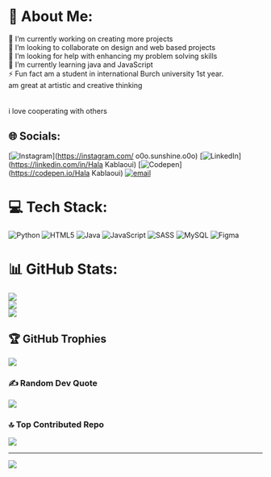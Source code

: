# 💫 About Me:
🔭 I’m currently working on creating  more projects<br>👯 I’m looking to collaborate on design and web based projects<br>🤝 I’m looking for help with enhancing my problem solving skills<br>🌱 I’m currently learning java and JavaScript<br>⚡ Fun fact  am a student in international Burch university 1st year. <br>am great at   artistic and creative thinking<br><br><br>i love cooperating  with others


## 🌐 Socials:
[![Instagram](https://img.shields.io/badge/Instagram-%23E4405F.svg?logo=Instagram&logoColor=white)](https://instagram.com/ o0o.sunshine.o0o) [![LinkedIn](https://img.shields.io/badge/LinkedIn-%230077B5.svg?logo=linkedin&logoColor=white)](https://linkedin.com/in/Hala Kablaoui) [![Codepen](https://img.shields.io/badge/Codepen-000000?logo=codepen&logoColor=white)](https://codepen.io/Hala Kablaoui) [![email](https://img.shields.io/badge/Email-D14836?logo=gmail&logoColor=white)](mailto:hala.kablaoui@stu.ibu.edu.ba) 

# 💻 Tech Stack:
![Python](https://img.shields.io/badge/python-3670A0?style=plastic&logo=python&logoColor=ffdd54) ![HTML5](https://img.shields.io/badge/html5-%23E34F26.svg?style=plastic&logo=html5&logoColor=white) ![Java](https://img.shields.io/badge/java-%23ED8B00.svg?style=plastic&logo=openjdk&logoColor=white) ![JavaScript](https://img.shields.io/badge/javascript-%23323330.svg?style=plastic&logo=javascript&logoColor=%23F7DF1E) ![SASS](https://img.shields.io/badge/SASS-hotpink.svg?style=plastic&logo=SASS&logoColor=white) ![MySQL](https://img.shields.io/badge/mysql-4479A1.svg?style=plastic&logo=mysql&logoColor=white) ![Figma](https://img.shields.io/badge/figma-%23F24E1E.svg?style=plastic&logo=figma&logoColor=white)
# 📊 GitHub Stats:
![](https://github-readme-stats.vercel.app/api?username=Hala-ibu&theme=dark&hide_border=false&include_all_commits=true&count_private=false)<br/>
![](https://nirzak-streak-stats.vercel.app/?user=Hala-ibu&theme=dark&hide_border=false)<br/>
![](https://github-readme-stats.vercel.app/api/top-langs/?username=Hala-ibu&theme=dark&hide_border=false&include_all_commits=true&count_private=false&layout=compact)

## 🏆 GitHub Trophies
![](https://github-profile-trophy.vercel.app/?username=Hala-ibu&theme=tokyonight&no-frame=false&no-bg=false&margin-w=4)

### ✍️ Random Dev Quote
![](https://quotes-github-readme.vercel.app/api?type=horizontal&theme=tokyonight)

### 🔝 Top Contributed Repo
![](https://github-contributor-stats.vercel.app/api?username=Hala-ibu&limit=5&theme=dark&combine_all_yearly_contributions=true)

---
[![](https://visitcount.itsvg.in/api?id=Hala-ibu&icon=1&color=10)](https://visitcount.itsvg.in)

<!-- Proudly created with GPRM ( https://gprm.itsvg.in ) -->
